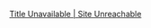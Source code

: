 [Title Unavailable \| Site Unreachable](https://www.youtube.com/watch?v=WtKeeDYA_2I)





















